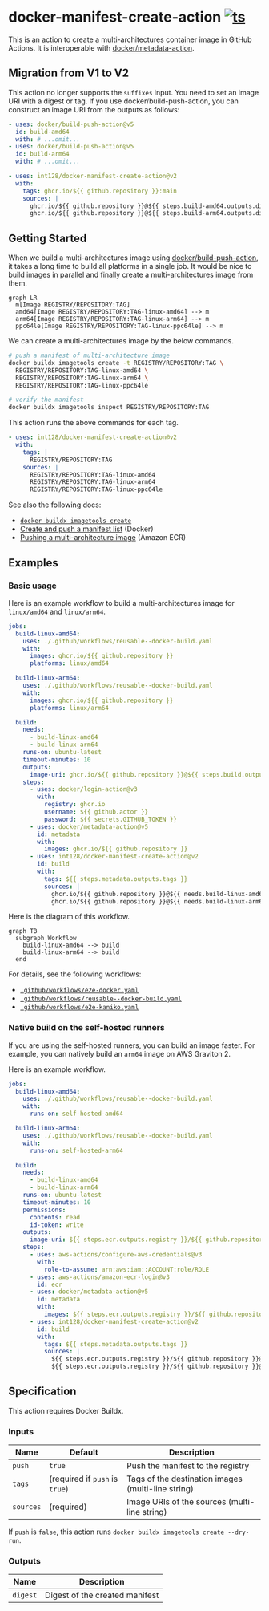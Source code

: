# docker-manifest-create-action [![ts](https://github.com/int128/docker-manifest-create-action/actions/workflows/ts.yaml/badge.svg)](https://github.com/int128/docker-manifest-create-action/actions/workflows/ts.yaml)

This is an action to create a multi-architectures container image in GitHub Actions.
It is interoperable with [docker/metadata-action](https://github.com/docker/metadata-action).

## Migration from V1 to V2

This action no longer supports the `suffixes` input.
You need to set an image URI with a digest or tag.
If you use docker/build-push-action, you can construct an image URI from the outputs as follows:

```yaml
- uses: docker/build-push-action@v5
  id: build-amd64
  with: # ...omit...
- uses: docker/build-push-action@v5
  id: build-arm64
  with: # ...omit...

- uses: int128/docker-manifest-create-action@v2
  with:
    tags: ghcr.io/${{ github.repository }}:main
    sources: |
      ghcr.io/${{ github.repository }}@${{ steps.build-amd64.outputs.digest }}
      ghcr.io/${{ github.repository }}@${{ steps.build-arm64.outputs.digest }}
```

## Getting Started

When we build a multi-architectures image using [docker/build-push-action](https://github.com/docker/build-push-action), it takes a long time to build all platforms in a single job.
It would be nice to build images in parallel and finally create a multi-architectures image from them.

```mermaid
graph LR
  m[Image REGISTRY/REPOSITORY:TAG]
  amd64[Image REGISTRY/REPOSITORY:TAG-linux-amd64] --> m
  arm64[Image REGISTRY/REPOSITORY:TAG-linux-arm64] --> m
  ppc64le[Image REGISTRY/REPOSITORY:TAG-linux-ppc64le] --> m
```

We can create a multi-architectures image by the below commands.

```sh
# push a manifest of multi-architecture image
docker buildx imagetools create -t REGISTRY/REPOSITORY:TAG \
  REGISTRY/REPOSITORY:TAG-linux-amd64 \
  REGISTRY/REPOSITORY:TAG-linux-arm64 \
  REGISTRY/REPOSITORY:TAG-linux-ppc64le

# verify the manifest
docker buildx imagetools inspect REGISTRY/REPOSITORY:TAG
```

This action runs the above commands for each tag.

```yaml
- uses: int128/docker-manifest-create-action@v2
  with:
    tags: |
      REGISTRY/REPOSITORY:TAG
    sources: |
      REGISTRY/REPOSITORY:TAG-linux-amd64
      REGISTRY/REPOSITORY:TAG-linux-arm64
      REGISTRY/REPOSITORY:TAG-linux-ppc64le
```

See also the following docs:

- [`docker buildx imagetools create`](https://docs.docker.com/engine/reference/commandline/buildx_imagetools_create/)
- [Create and push a manifest list](https://docs.docker.com/engine/reference/commandline/manifest/#create-and-push-a-manifest-list) (Docker)
- [Pushing a multi-architecture image](https://docs.aws.amazon.com/AmazonECR/latest/userguide/docker-push-multi-architecture-image.html) (Amazon ECR)

## Examples

### Basic usage

Here is an example workflow to build a multi-architectures image for `linux/amd64` and `linux/arm64`.

```yaml
jobs:
  build-linux-amd64:
    uses: ./.github/workflows/reusable--docker-build.yaml
    with:
      images: ghcr.io/${{ github.repository }}
      platforms: linux/amd64

  build-linux-arm64:
    uses: ./.github/workflows/reusable--docker-build.yaml
    with:
      images: ghcr.io/${{ github.repository }}
      platforms: linux/arm64

  build:
    needs:
      - build-linux-amd64
      - build-linux-arm64
    runs-on: ubuntu-latest
    timeout-minutes: 10
    outputs:
      image-uri: ghcr.io/${{ github.repository }}@${{ steps.build.outputs.digest }}
    steps:
      - uses: docker/login-action@v3
        with:
          registry: ghcr.io
          username: ${{ github.actor }}
          password: ${{ secrets.GITHUB_TOKEN }}
      - uses: docker/metadata-action@v5
        id: metadata
        with:
          images: ghcr.io/${{ github.repository }}
      - uses: int128/docker-manifest-create-action@v2
        id: build
        with:
          tags: ${{ steps.metadata.outputs.tags }}
          sources: |
            ghcr.io/${{ github.repository }}@${{ needs.build-linux-amd64.outputs.digest }}
            ghcr.io/${{ github.repository }}@${{ needs.build-linux-arm64.outputs.digest }}
```

Here is the diagram of this workflow.

```mermaid
graph TB
  subgraph Workflow
    build-linux-amd64 --> build
    build-linux-arm64 --> build
  end
```

For details, see the following workflows:

- [`.github/workflows/e2e-docker.yaml`](.github/workflows/e2e-docker.yaml)
- [`.github/workflows/reusable--docker-build.yaml`](.github/workflows/reusable--docker-build.yaml)
- [`.github/workflows/e2e-kaniko.yaml`](.github/workflows/e2e-kaniko.yaml)

### Native build on the self-hosted runners

If you are using the self-hosted runners, you can build an image faster.
For example, you can natively build an `arm64` image on AWS Graviton 2.

Here is an example workflow.

```yaml
jobs:
  build-linux-amd64:
    uses: ./.github/workflows/reusable--docker-build.yaml
    with:
      runs-on: self-hosted-amd64

  build-linux-arm64:
    uses: ./.github/workflows/reusable--docker-build.yaml
    with:
      runs-on: self-hosted-arm64

  build:
    needs:
      - build-linux-amd64
      - build-linux-arm64
    runs-on: ubuntu-latest
    timeout-minutes: 10
    permissions:
      contents: read
      id-token: write
    outputs:
      image-uri: ${{ steps.ecr.outputs.registry }}/${{ github.repository }}@${{ steps.build.outputs.digest }}
    steps:
      - uses: aws-actions/configure-aws-credentials@v3
        with:
          role-to-assume: arn:aws:iam::ACCOUNT:role/ROLE
      - uses: aws-actions/amazon-ecr-login@v3
        id: ecr
      - uses: docker/metadata-action@v5
        id: metadata
        with:
          images: ${{ steps.ecr.outputs.registry }}/${{ github.repository }}
      - uses: int128/docker-manifest-create-action@v2
        id: build
        with:
          tags: ${{ steps.metadata.outputs.tags }}
          sources: |
            ${{ steps.ecr.outputs.registry }}/${{ github.repository }}@${{ needs.build-linux-amd64.outputs.digest }}
            ${{ steps.ecr.outputs.registry }}/${{ github.repository }}@${{ needs.build-linux-arm64.outputs.digest }}
```

## Specification

This action requires Docker Buildx.

### Inputs

| Name      | Default                        | Description                                        |
| --------- | ------------------------------ | -------------------------------------------------- |
| `push`    | `true`                         | Push the manifest to the registry                  |
| `tags`    | (required if `push` is `true`) | Tags of the destination images (multi-line string) |
| `sources` | (required)                     | Image URIs of the sources (multi-line string)      |

If `push` is `false`, this action runs `docker buildx imagetools create --dry-run`.

### Outputs

| Name     | Description                    |
| -------- | ------------------------------ |
| `digest` | Digest of the created manifest |
